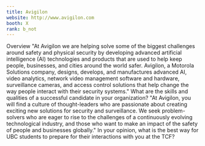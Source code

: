```yaml
---
title: Avigilon
website: http://www.avigilon.com
booth: X
rank: b_not
---
```

Overview
"At Avigilon we are helping solve some of the biggest challenges around safety and physical security by developing advanced artificial intelligence (AI) technologies and products that are used to help keep people, businesses, and cities around the world safer. Avigilon, a Motorola Solutions company, designs, develops, and manufactures advanced AI, video analytics, network video management software and hardware, surveillance cameras, and access control solutions that help change the way people interact with their security systems."
What are the skills and qualities of a successful candidate in your organization?
"At Avigilon, you will find a culture of thought-leaders who are passionate about creating exciting new solutions for security and surveillance. We seek problem-solvers who are eager to rise to the challenges of a continuously evolving technological industry, and those who want to make an impact of the safety of people and businesses globally."
In your opinion, what is the best way for UBC students to prepare for their interactions with you at the TCF?

